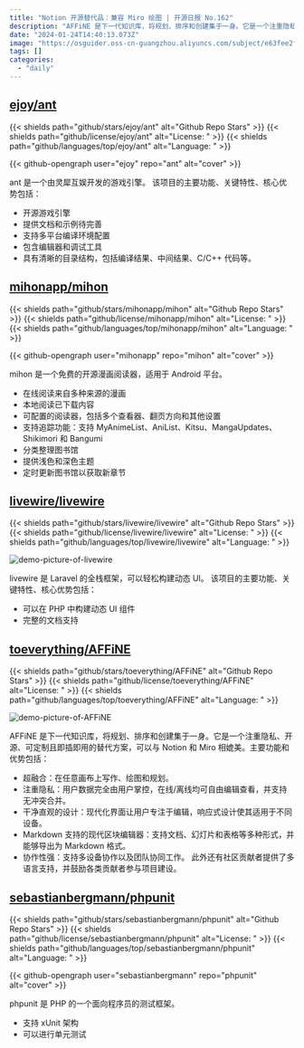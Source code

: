```yaml
---
title: "Notion 开源替代品：兼容 Miro 绘图 | 开源日报 No.162"
description: "AFFiNE 是下一代知识库，将规划、排序和创建集于一身。它是一个注重隐私、开源、可定制且即插即用的替代方案，可以与 Notion 和 Miro 相媲美。"
date: "2024-01-24T14:40:13.073Z"
image: "https://osguider.oss-cn-guangzhou.aliyuncs.com/subject/e63fee2f3d9c0bebd88a1adca3795c94.png"
tags: []
categories:
  - "daily"
---
```


## [ejoy/ant](https://github.com/ejoy/ant)

{{< shields path="github/stars/ejoy/ant" alt="Github Repo Stars" >}} {{< shields path="github/license/ejoy/ant" alt="License: " >}} {{< shields path="github/languages/top/ejoy/ant" alt="Language: " >}}

{{< github-opengraph user="ejoy" repo="ant" alt="cover" >}}

ant 是一个由灵犀互娱开发的游戏引擎。
该项目的主要功能、关键特性、核心优势包括：

- 开源游戏引擎
- 提供文档和示例待完善
- 支持多平台编译环境配置
- 包含编辑器和调试工具
- 具有清晰的目录结构，包括编译结果、中间结果、C/C++ 代码等。
  
## [mihonapp/mihon](https://github.com/mihonapp/mihon)

{{< shields path="github/stars/mihonapp/mihon" alt="Github Repo Stars" >}} {{< shields path="github/license/mihonapp/mihon" alt="License: " >}} {{< shields path="github/languages/top/mihonapp/mihon" alt="Language: " >}}

{{< github-opengraph user="mihonapp" repo="mihon" alt="cover" >}}

mihon 是一个免费的开源漫画阅读器，适用于 Android 平台。

- 在线阅读来自多种来源的漫画
- 本地阅读已下载内容
- 可配置的阅读器，包括多个查看器、翻页方向和其他设置
- 支持追踪功能：支持 MyAnimeList、AniList、Kitsu、MangaUpdates、Shikimori 和 Bangumi
- 分类整理图书馆
- 提供浅色和深色主题
- 定时更新图书馆以获取新章节
  
## [livewire/livewire](https://github.com/livewire/livewire)

{{< shields path="github/stars/livewire/livewire" alt="Github Repo Stars" >}} {{< shields path="github/license/livewire/livewire" alt="License: " >}} {{< shields path="github/languages/top/livewire/livewire" alt="Language: " >}}

![demo-picture-of-livewire](https://static.osguider.com/subject/github/livewire/livewire/4de8e187628a5cef280547b55a49e944.png)

livewire 是 Laravel 的全栈框架，可以轻松构建动态 UI。
该项目的主要功能、关键特性、核心优势包括：

- 可以在 PHP 中构建动态 UI 组件
- 完整的文档支持
  
## [toeverything/AFFiNE](https://github.com/toeverything/AFFiNE)

{{< shields path="github/stars/toeverything/AFFiNE" alt="Github Repo Stars" >}} {{< shields path="github/license/toeverything/AFFiNE" alt="License: " >}} {{< shields path="github/languages/top/toeverything/AFFiNE" alt="Language: " >}}

![demo-picture-of-AFFiNE](https://static.osguider.com/subject/github/toeverything/AFFiNE/df881ce9025d66bf48b69243ab34d8c8.gif)

AFFiNE 是下一代知识库，将规划、排序和创建集于一身。它是一个注重隐私、开源、可定制且即插即用的替代方案，可以与 Notion 和 Miro 相媲美。主要功能和优势包括：

- 超融合：在任意画布上写作、绘图和规划。
- 注重隐私：用户数据完全由用户掌控，在线/离线均可自由编辑查看，并支持无冲突合并。
- 干净直观的设计：现代化界面让用户专注于编辑，响应式设计使其适用于不同设备。
- Markdown 支持的现代区块编辑器：支持文档、幻灯片和表格等多种形式，并能够导出为 Markdown 格式。
- 协作性强：支持多设备协作以及团队协同工作。
此外还有社区贡献者提供了多语言支持，并鼓励各类贡献者参与项目建设。
  
## [sebastianbergmann/phpunit](https://github.com/sebastianbergmann/phpunit)

{{< shields path="github/stars/sebastianbergmann/phpunit" alt="Github Repo Stars" >}} {{< shields path="github/license/sebastianbergmann/phpunit" alt="License: " >}} {{< shields path="github/languages/top/sebastianbergmann/phpunit" alt="Language: " >}}

{{< github-opengraph user="sebastianbergmann" repo="phpunit" alt="cover" >}}

phpunit 是 PHP 的一个面向程序员的测试框架。

- 支持 xUnit 架构
- 可以进行单元测试
  

